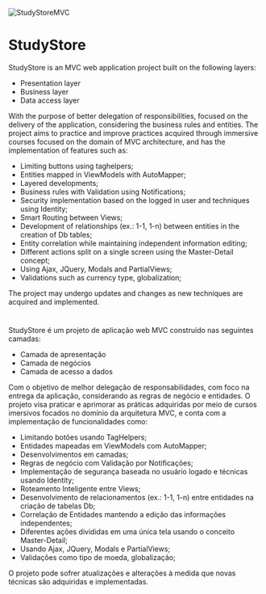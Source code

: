 ![StudyStoreMVC](https://user-images.githubusercontent.com/96137264/173932479-8f77aefc-52ac-46d8-a16e-d51cb8265f4d.jpeg)

# StudyStore

StudyStore is an MVC web application project built on the following layers:

- Presentation layer
- Business layer
- Data access layer

With the purpose of better delegation of responsibilities, focused on the delivery of the application, considering the business rules and entities.
The project aims to practice and improve practices acquired through immersive courses focused on the domain of MVC architecture, and has the implementation of features such as:

- Limiting buttons using taghelpers;
- Entities mapped in ViewModels with AutoMapper;
- Layered developments;
- Business rules with Validation using Notifications;
- Security implementation based on the logged in user and techniques using Identity;
- Smart Routing between Views;
- Development of relationships (ex.: 1-1, 1-n) between entities in the creation of Db tables;
- Entity correlation while maintaining independent information editing;
- Different actions split on a single screen using the Master-Detail concept;
- Using Ajax, JQuery, Modals and PartialViews;
- Validations such as currency type, globalization;

The project may undergo updates and changes as new techniques are acquired and implemented.

#

StudyStore é um projeto de aplicação web MVC construído nas seguintes camadas:

- Camada de apresentação
- Camada de negócios
- Camada de acesso a dados

Com o objetivo de melhor delegação de responsabilidades, com foco na entrega da aplicação, considerando as regras de negócio e entidades. O projeto visa praticar e aprimorar as práticas adquiridas por meio de cursos imersivos focados no domínio da arquitetura MVC, e conta com a implementação de funcionalidades como:

- Limitando botões usando TagHelpers;
- Entidades mapeadas em ViewModels com AutoMapper;
- Desenvolvimentos em camadas;
- Regras de negócio com Validação por Notificações;
- Implementação de segurança baseada no usuário logado e técnicas usando Identity;
- Roteamento Inteligente entre Views;
- Desenvolvimento de relacionamentos (ex.: 1-1, 1-n) entre entidades na criação de tabelas Db;
- Correlação de Entidades mantendo a edição das informações independentes;
- Diferentes ações divididas em uma única tela usando o conceito Master-Detail;
- Usando Ajax, JQuery, Modals e PartialViews;
- Validações como tipo de moeda, globalização;

O projeto pode sofrer atualizações e alterações à medida que novas técnicas são adquiridas e implementadas.

